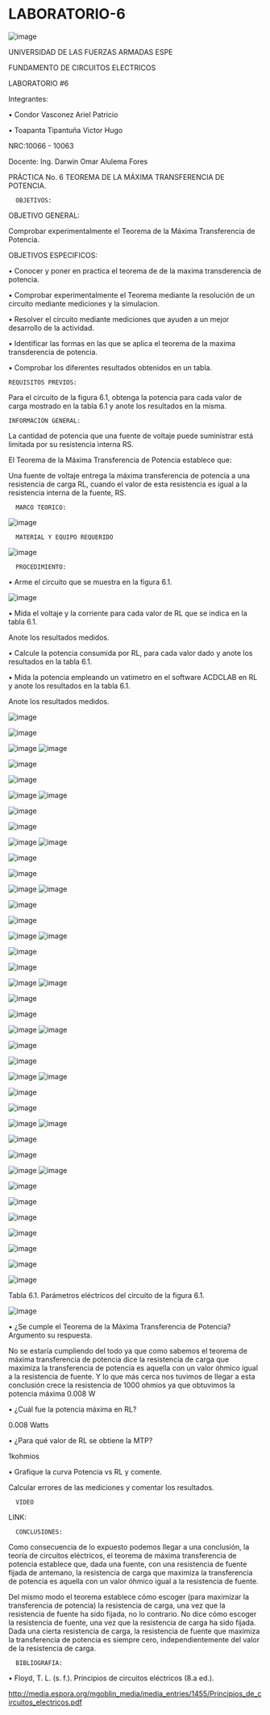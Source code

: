 # LABORATORIO-6
![image](https://user-images.githubusercontent.com/117923992/211961678-3cff6457-eff0-4081-b9cc-4b4bbd39ab10.png)


UNIVERSIDAD DE LAS FUERZAS ARMADAS ESPE

FUNDAMENTO DE CIRCUITOS ELECTRICOS

LABORATORIO #6

Integrantes:

• Condor Vasconez Ariel Patricio

• Toapanta Tipantuña Victor Hugo

NRC:10066 - 10063

Docente: Ing. Darwin Omar Alulema Fores

PRÁCTICA No. 6 TEOREMA DE LA MÁXIMA TRANSFERENCIA DE POTENCIA.

      OBJETIVOS:

OBJETIVO GENERAL:

Comprobar experimentalmente el Teorema de la Máxima Transferencia de Potencia.

OBJETIVOS ESPECIFICOS:

• Conocer y poner en practica el teorema de de la maxima transderencia de potencia.

• Comprobar experimentalmente el Teorema mediante la resolución de un circuito mediante mediciones y la simulacion.

• Resolver el circuito mediante mediciones que ayuden a un mejor desarrollo de la actividad.

• Identificar las formas en las que se aplica el teorema de la maxima transderencia de potencia.

• Comprobar los diferentes resultados obtenidos en un tabla.

    REQUISITOS PREVIOS:

Para el circuito de la figura 6.1, obtenga la potencia para cada valor de carga mostrado en la tabla 6.1 y anote los resultados en la misma.

    INFORMACIÓN GENERAL:

La cantidad de potencia que una fuente de voltaje puede suministrar está limitada por su resistencia interna RS.

El Teorema de la Máxima Transferencia de Potencia establece que:

Una fuente de voltaje entrega la máxima transferencia de potencia a una resistencia de carga RL, cuando el valor de esta resistencia es igual a la resistencia interna de la fuente, RS.

      MARCO TEORICO:

![image](https://user-images.githubusercontent.com/117923992/211962672-21aff08d-37b6-4181-81f3-d69e738bb85e.png)

      MATERIAL Y EQUIPO REQUERIDO

![image](https://user-images.githubusercontent.com/117923992/211961873-245d6b79-fa48-405b-b1c2-b24bc8e9135e.png)

      PROCEDIMIENTO:

• Arme el circuito que se muestra en la figura 6.1.

![image](https://user-images.githubusercontent.com/117923992/211961917-6c6ef864-ddf9-4096-ad8e-c4adfa8afcc1.png)

• Mida el voltaje y la corriente para cada valor de RL que se indica en la tabla 6.1.

Anote los resultados medidos.

• Calcule la potencia consumida por RL, para cada valor dado y anote los resultados en la tabla 6.1.

• Mida la potencia empleando un vatímetro en el software ACDCLAB en RL y anote los resultados en la tabla 6.1.

Anote los resultados medidos.

![image](https://user-images.githubusercontent.com/117923992/212213584-91015a96-7139-4f0b-9625-698d0574acd8.png)

![image](https://user-images.githubusercontent.com/117923992/212213617-204ce2ce-9a6d-49c2-a7c5-2fc9534843a1.png)

![image](https://user-images.githubusercontent.com/117923992/212213730-379fbc52-b260-4da7-9d35-070df8b3f873.png)
![image](https://user-images.githubusercontent.com/117923992/212214503-c43b13f6-35cd-4f25-8be8-dbbb38a65d1a.png)

![image](https://user-images.githubusercontent.com/117923992/212214529-29629bad-91d5-4d17-b70d-895e1c8be5c1.png)

![image](https://user-images.githubusercontent.com/117923992/212214550-99e0d747-b5e6-417e-a19f-8a6069eef1a0.png)

![image](https://user-images.githubusercontent.com/117923992/212214586-ddc5f3b4-63dc-4c47-b53e-a6b4d4237219.png)
![image](https://user-images.githubusercontent.com/117923992/212214609-d3a225bb-5e29-4ae8-80eb-8127d513d4c9.png)

![image](https://user-images.githubusercontent.com/117923992/212214658-36ac567f-90e6-47ab-9a18-0d727e9eaa68.png)

![image](https://user-images.githubusercontent.com/117923992/212214679-4eb2401e-8cdb-4fc6-8f16-a61c0c914c31.png)

![image](https://user-images.githubusercontent.com/117923992/212214699-3461457b-cffa-4d1b-b717-05aa88a532ac.png)
![image](https://user-images.githubusercontent.com/117923992/212214716-31c07f13-98c5-49d0-b0b6-fd96663d89d1.png)

![image](https://user-images.githubusercontent.com/117923992/212215503-2cf13438-12a0-4187-9e25-abf94c4708a2.png)

![image](https://user-images.githubusercontent.com/117923992/212215519-ef4db47a-f185-4b1e-8c8f-27ae7af6758a.png)

![image](https://user-images.githubusercontent.com/117923992/212215540-e98b17ed-1fd0-49b0-bf99-d65b365d6b5a.png)
![image](https://user-images.githubusercontent.com/117923992/212215554-d7990a96-3689-4c79-a256-c195312c522c.png)

![image](https://user-images.githubusercontent.com/117923992/212215605-60904105-42d9-4926-b66d-9ec5a5159b17.png)

![image](https://user-images.githubusercontent.com/117923992/212215621-e2585721-3929-4b79-bfc1-b390130383ae.png)

![image](https://user-images.githubusercontent.com/117923992/212215652-e2ebd97c-a0ff-4ef4-97a0-6cfe481e7add.png)
![image](https://user-images.githubusercontent.com/117923992/212215676-492bb4e3-3395-4984-9fd0-b62447edd424.png)

![image](https://user-images.githubusercontent.com/117923992/212215704-4433d1a7-dc00-4514-b054-e6a9c8379332.png)

![image](https://user-images.githubusercontent.com/117923992/212215735-f010abf5-8d1e-4abd-830c-0aad00d7634e.png)

![image](https://user-images.githubusercontent.com/117923992/212215749-e6c6214a-97fb-4f18-825c-99023ba0055d.png)
![image](https://user-images.githubusercontent.com/117923992/212215768-bcfca0b2-cd1f-407e-8d12-66fce7681911.png)

![image](https://user-images.githubusercontent.com/117923992/212215798-92c54053-d2b8-4017-a13b-2ae9be0cf42b.png)

![image](https://user-images.githubusercontent.com/117923992/212215814-f18bf539-f3b5-43ea-8194-c2a7544b5459.png)

![image](https://user-images.githubusercontent.com/117923992/212215838-0a2f1e26-434d-4051-8a58-6d215684f9ef.png)
![image](https://user-images.githubusercontent.com/117923992/212215845-f11224f2-77b9-4604-a6ad-5d408a900275.png)

![image](https://user-images.githubusercontent.com/117923992/212215866-52df0138-447c-420d-a43c-fb8c2e23867e.png)

![image](https://user-images.githubusercontent.com/117923992/212215885-50640a6e-d95f-4c31-b86f-4d9c63bd7c53.png)

![image](https://user-images.githubusercontent.com/117923992/212215898-0c153d4a-7e45-437a-bb37-a45cbb231cf0.png)
![image](https://user-images.githubusercontent.com/117923992/212215911-4fcfef03-11a8-4d0c-aba2-d5b7c63d6349.png)

![image](https://user-images.githubusercontent.com/117923992/212215935-cff77a22-8ce0-4125-ade8-17f1ebd9f53d.png)

![image](https://user-images.githubusercontent.com/117923992/212215950-70d937be-5f91-4b3d-a048-dfa45e9e9933.png)

![image](https://user-images.githubusercontent.com/117923992/212215978-61bfb98a-c600-4089-aeab-abebaa50211a.png)
![image](https://user-images.githubusercontent.com/117923992/212215992-bf3b89d3-6a6f-43d9-84d4-a61a6ffe58e2.png)

![image](https://user-images.githubusercontent.com/117923992/212216037-110c60b9-13fb-4ecb-876a-a11b20a42897.png)

![image](https://user-images.githubusercontent.com/117923992/212216054-1dce5f85-81ce-43f2-87b5-39cde82c1d33.png)

![image](https://user-images.githubusercontent.com/117923992/212216081-cf15d64e-5bf4-4d1d-9a5f-9463987ad3b1.png)
![image](https://user-images.githubusercontent.com/117923992/212216094-dce9c091-875c-4996-b125-108ac3125d78.png)


![image](https://user-images.githubusercontent.com/117923992/212229284-818a937c-9d23-48db-8163-b517bc36a82b.png)

![image](https://user-images.githubusercontent.com/117923992/212229338-fe2fa007-484f-41a2-969b-d68fe2f281d6.png)

![image](https://user-images.githubusercontent.com/117923992/212229372-c2f82c97-6fd3-4ff0-a85a-6224b6eb37a8.png)

![image](https://user-images.githubusercontent.com/117923992/212229392-fb8698a9-847d-473b-9763-bba7c6a41665.png)

![image](https://user-images.githubusercontent.com/117923992/212229430-b8bd680e-af74-499b-b015-71d92c1384cc.png)

![image](https://user-images.githubusercontent.com/117923992/212229451-2c8ad954-3d8a-49c6-a577-488a3d741bbd.png)

![image](https://user-images.githubusercontent.com/117923992/212229469-1cf85a04-f9da-478f-9739-f7bb55bff1d7.png)




Tabla 6.1. Parámetros eléctricos del circuito de la figura 6.1.

![image](https://user-images.githubusercontent.com/117923992/212212635-13800757-9076-4eed-9b99-55d4b1f5d523.png)

• ¿Se cumple el Teorema de la Máxima Transferencia de Potencia? Argumento su respuesta.

No se estaría cumpliendo del todo ya que como sabemos el teorema de máxima transferencia de potencia dice la resistencia de carga que maximiza la transferencia de potencia es aquella con un valor óhmico igual a la resistencia de fuente. Y lo que más cerca nos tuvimos de llegar a esta conclusión crece la resistencia de 1000 ohmios ya que obtuvimos la potencia máxima 0.008 W

• ¿Cuál fue la potencia máxima en RL?

0.008  Watts

• ¿Para qué valor de RL se obtiene la MTP?

1kohmios

• Grafique la curva Potencia vs RL y comente.

Calcular errores de las mediciones y comentar los resultados.

      VIDEO

LINK:

      CONCLUSIONES:

Como consecuencia de lo expuesto podemos llegar a una conclusión, la teoría de circuitos eléctricos, el teorema de máxima transferencia de potencia establece que, dada una fuente, con una resistencia de fuente fijada de antemano, la resistencia de carga que maximiza la transferencia de potencia es aquella con un valor óhmico igual a la resistencia de fuente.

Del mismo modo el teorema establece cómo escoger (para maximizar la transferencia de potencia) la resistencia de carga, una vez que la resistencia de fuente ha sido fijada, no lo contrario. No dice cómo escoger la resistencia de fuente, una vez que la resistencia de carga ha sido fijada. Dada una cierta resistencia de carga, la resistencia de fuente que maximiza la transferencia de potencia es siempre cero, independientemente del valor de la resistencia de carga.

      BIBLIOGRAFIA:

• Floyd, T. L. (s. f.). Principios de circuitos eléctricos (8.a ed.).

http://media.espora.org/mgoblin_media/media_entries/1455/Principios_de_circuitos_electricos.pdf
